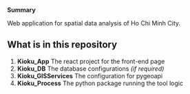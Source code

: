 **Summary**

Web application for spatial data analysis of Ho Chi Minh City.

## What is in this repository

1. **Kioku_App** The react project for the front-end page
2. **Kioku_DB** The database configurations _(if required)_
3. **Kioku_GISServices** The configuration for pygeoapi
4. **Kioku_Process** The python package running the tool logic

